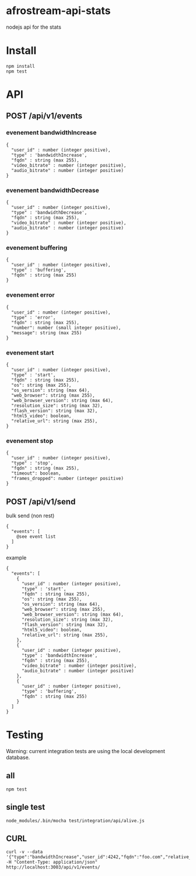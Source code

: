 # afrostream-api-stats
nodejs api for the stats

# Install

```
npm install
npm test
```

# API

## POST /api/v1/events

### evenement bandwidthIncrease

```
{
  "user_id" : number (integer positive),
  "type" : 'bandwidthIncrease',
  "fqdn" : string (max 255),
  "video_bitrate" : number (integer positive),
  "audio_bitrate" : number (integer positive)
}
```

### evenement bandwidthDecrease

```
{
  "user_id" : number (integer positive),
  "type" : 'bandwidthDecrease',
  "fqdn" : string (max 255),
  "video_bitrate" : number (integer positive),
  "audio_bitrate" : number (integer positive)
}
```

### evenement buffering

```
{
  "user_id" : number (integer positive),
  "type" : 'buffering',
  "fqdn" : string (max 255)
}
```

### evenement error

```
{
  "user_id" : number (integer positive),
  "type" : 'error',
  "fqdn" : string (max 255),
  "number": number (small integer positive),
  "message": string (max 255)
}
```

### evenement start

```
{
  "user_id" : number (integer positive),
  "type" : 'start',
  "fqdn" : string (max 255),
  "os": string (max 255),
  "os_version": string (max 64),
  "web_browser": string (max 255),
  "web_browser_version": string (max 64),
  "resolution_size": string (max 32),
  "flash_version": string (max 32),
  "html5_video": boolean,
  "relative_url": string (max 255),
}
```

### evenement stop

```
{
  "user_id" : number (integer positive),
  "type" : 'stop',
  "fqdn" : string (max 255),
  "timeout": boolean,
  "frames_dropped": number (integer positive)
}
```

## POST /api/v1/send

bulk send (non rest)

```
{
  "events": [
    @see event list
  ]
}
```

example

```
{
  "events": [
    {
      "user_id" : number (integer positive),
      "type" : 'start',
      "fqdn" : string (max 255),
      "os": string (max 255),
      "os_version": string (max 64),
      "web_browser": string (max 255),
      "web_browser_version": string (max 64),
      "resolution_size": string (max 32),
      "flash_version": string (max 32),
      "html5_video": boolean,
      "relative_url": string (max 255),
    },
    {
      "user_id" : number (integer positive),
      "type" : 'bandwidthIncrease',
      "fqdn" : string (max 255),
      "video_bitrate" : number (integer positive),
      "audio_bitrate" : number (integer positive)
    },
    {
      "user_id" : number (integer positive),
      "type" : 'buffering',
      "fqdn" : string (max 255)
    }
  ]
}
```

# Testing

Warning: current integration tests are using the local development database.

## all

```
npm test
```

## single test

```
node_modules/.bin/mocha test/integration/api/alive.js
```

## CURL

```
curl -v --data '{"type":"bandwidthIncrease","user_id":4242,"fqdn":"foo.com","relative_url":"/foo/bar","video_bitrate":4242,"audio_bitrate":4243}' -H "Content-Type: application/json" http://localhost:3003/api/v1/events/
```
